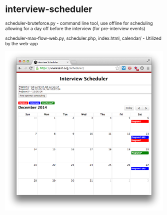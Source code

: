 interview-scheduler
===================

scheduler-bruteforce.py - command line tool, use offline for scheduling allowing for a day off before the interview (for pre-interview events)

scheduler-max-flow-web.py, scheduler.php, index.html, calendar/ - Utilized by the web-app

![ScreenShot](https://raw.githubusercontent.com/vsant/interview-scheduler/master/screenshot.png)

